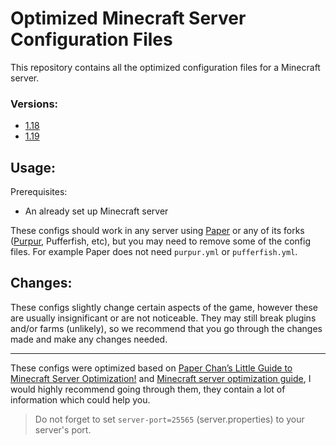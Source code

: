 # Optimized Minecraft Server Configuration Files
This repository contains all the optimized configuration files for a Minecraft server.

### Versions:
+ [1.18](https://github.com/Mocab/Optimized-Minecraft-server-configurations/blob/main/1.18/README.md)
+ [1.19](https://github.com/Mocab/Optimized-Minecraft-server-configurations/blob/main/1.19/README.md)

## Usage:
Prerequisites:
+ An already set up Minecraft server

These configs should work in any server using [Paper](https://papermc.io) or any of its forks ([Purpur](https://purpurmc.org), Pufferfish, etc), but you may need to remove some of the config files. For example Paper does not need `purpur.yml` or `pufferfish.yml`.


## Changes:
These configs slightly change certain aspects of the game, however these are usually insignificant or are not noticeable. They may still break plugins and/or farms (unlikely), so we recommend that you go through the changes made and make any changes needed.

----------------------------------------------------------------------

These configs were optimized based on [Paper Chan’s Little Guide to Minecraft Server Optimization!](https://eternity.community/index.php/paper-optimization/) and [Minecraft server optimization guide](https://github.com/YouHaveTrouble/minecraft-optimization), I would highly recommend going through them, they contain a lot of information which could help you.

> Do not forget to set `server-port=25565` (server.properties) to your server's port.

